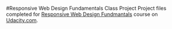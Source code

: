 #Responsive Web Design Fundamentals Class Project 
Project files completed for <a href="https://www.udacity.com/course/responsive-web-design-fundamentals--ud893">Responsive Web Design Fundmantals</a> course on <a href="https://www.udacity.com">Udacity.com</a>.